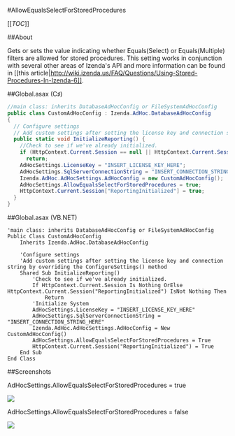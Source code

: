 #AllowEqualsSelectForStoredProcedures

[[_TOC_]]

##About

Gets or sets the value indicating whether Equals(Select) or Equals(Multiple) filters are allowed for stored procedures. This setting works in conjunction with several other areas of Izenda's API and more information can be found in [[this article|http://wiki.izenda.us/FAQ/Questions/Using-Stored-Procedures-In-Izenda-6]].

##Global.asax (C♯)

```csharp
//main class: inherits DatabaseAdHocConfig or FileSystemAdHocConfig
public class CustomAdHocConfig : Izenda.AdHoc.DatabaseAdHocConfig
{
  // Configure settings
  // Add custom settings after setting the license key and connection string by overriding the ConfigureSettings() method
  public static void InitializeReporting() {
    //Check to see if we've already initialized.
    if (HttpContext.Current.Session == null || HttpContext.Current.Session["ReportingInitialized"] != null)
      return;
    AdHocSettings.LicenseKey = "INSERT_LICENSE_KEY_HERE";
    AdHocSettings.SqlServerConnectionString = "INSERT_CONNECTION_STRING_HERE";
    Izenda.AdHoc.AdHocSettings.AdHocConfig = new CustomAdHocConfig();
    AdHocSettings.AllowEqualsSelectForStoredProcedures = true;
    HttpContext.Current.Session["ReportingInitialized"] = true;
  }
}
```

##Global.asax (VB.NET)

```visualbasic
'main class: inherits DatabaseAdHocConfig or FileSystemAdHocConfig
Public Class CustomAdHocConfig
    Inherits Izenda.AdHoc.DatabaseAdHocConfig

    'Configure settings
    'Add custom settings after setting the license key and connection string by overriding the ConfigureSettings() method
    Shared Sub InitializeReporting()
        'Check to see if we've already initialized.
        If HttpContext.Current.Session Is Nothing OrElse HttpContext.Current.Session("ReportingInitialized") IsNot Nothing Then
            Return
        'Initialize System
        AdHocSettings.LicenseKey = "INSERT_LICENSE_KEY_HERE"
        AdHocSettings.SqlServerConnectionString = "INSERT_CONNECTION_STRING_HERE"
        Izenda.AdHoc.AdHocSettings.AdHocConfig = New CustomAdHocConfig()
        AdHocSettings.AllowEqualsSelectForStoredProcedures = True
        HttpContext.Current.Session("ReportingInitialized") = True
    End Sub
End Class
```

##Screenshots

AdHocSettings.AllowEqualsSelectForStoredProcedures = true

![](http://wiki.izenda.us//API/CodeSamples/AllowEqualsSelectForStoredProcedures/allowequalsselect_true.png)

AdHocSettings.AllowEqualsSelectForStoredProcedures = false

![](http://wiki.izenda.us//API/CodeSamples/AllowEqualsSelectForStoredProcedures/allowequalsselect_false.png)